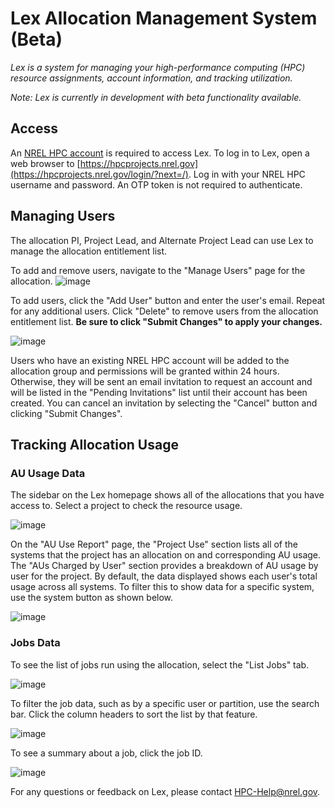 # Lex Allocation Management System (Beta)
*Lex is a system for managing your high-performance computing (HPC) resource assignments, account information, and tracking utilization.*

*Note:  Lex is currently in development with beta functionality available.*

## Access

An [NREL HPC account](https://www.nrel.gov/hpc/user-accounts.html) is required to access Lex. To log in to Lex, open a web browser to [https://hpcprojects.nrel.gov](https://hpcprojects.nrel.gov/login/?next=/). Log in with your NREL HPC username and password. An OTP token is not required to authenticate. 

## Managing Users

The allocation PI, Project Lead, and Alternate Project Lead can use Lex to manage the allocation entitlement list. 

To add and remove users, navigate to the "Manage Users" page for the allocation.
![image](../../assets/images/Lex/lex-manage-users-nav.png)

To add users, click the "Add User" button and enter the user's email. Repeat for any additional users. Click "Delete" to remove users from the allocation entitlement list.
**Be sure to click "Submit Changes" to apply your changes.**

![image](../../assets/images/Lex/lex-manage-users.png)


Users who have an existing NREL HPC account will be added to the allocation group and permissions will be granted within 24 hours. 
Otherwise, they will be sent an email invitation to request an account and will be listed in the "Pending Invitations" list until their account has been created. You can cancel an invitation by selecting the "Cancel" button and clicking "Submit Changes". 

## Tracking Allocation Usage

### AU Usage Data 

The sidebar on the Lex homepage shows all of the allocations that you have access to. Select a project to check the resource usage.

![image](../../assets/images/Lex/lex_nav.png)

On the "AU Use Report" page, the "Project Use" section lists all of the systems that the project has an allocation on and corresponding AU usage. The "AUs Charged by User" section provides a breakdown of AU usage by user for the project. By default, the data displayed shows each user's total usage across all systems. To filter this to show data for a specific system, use the system button as shown below. 


![image](../../assets/images/Lex/lex_aus_by_user.png)

### Jobs Data

To see the list of jobs run using the allocation, select the "List Jobs" tab. 

![image](../../assets/images/Lex/lex_au_use_report.png)

To filter the job data, such as by a specific user or partition, use the search bar. Click the column headers to sort the list by that feature. 

![image](../../assets/images/Lex/lex-jobs-search.png)


To see a summary about a job, click the job ID.

![image](../../assets/images/Lex/lex-job-details.png)


For any questions or feedback on Lex, please contact [HPC-Help@nrel.gov](mailto:HPC-Help@nrel.gov).